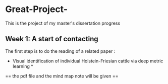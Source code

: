 # Great-Project-
This is the project of my master's dissertation progress


## Week 1:  A start of contacting

The first step is to do the reading of a related paper :
* Visual identification of individual Holstein-Friesian cattle via deep metric learning *

== the pdf file and the mind map note will be given ==

